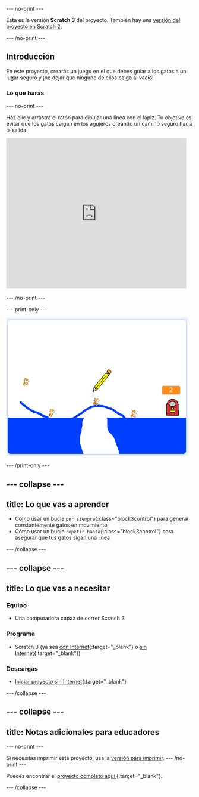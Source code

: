 --- no-print ---

Esta es la versión **Scratch 3** del proyecto. También hay una [versión del proyecto en Scratch 2](https://projects.raspberrypi.org/es-LA/projects/cats-scratch2).

--- /no-print ---

## Introducción

En este proyecto, crearás un juego en el que debes guiar a los gatos a un lugar seguro y ¡no dejar que ninguno de ellos caiga al vacío!

### Lo que harás

--- no-print ---

Haz clic y arrastra el ratón para dibujar una línea con el lápiz. Tu objetivo es evitar que los gatos caigan en los agujeros creando un camino seguro hacia la salida.

<div class="scratch-preview">
  <iframe allowtransparency="true" width="485" height="402" src="https://scratch.mit.edu/projects/embed/382691279/?autostart=false" frameborder="0" scrolling="no"></iframe>
</div>

--- /no-print ---

--- print-only ---

![Gatos terminados](images/cats-finished.png)

--- /print-only ---

--- collapse ---
---
title: Lo que vas a aprender
---

+ Cómo usar un bucle `por siempre`{:class="block3control"} para generar constantemente gatos en movimiento
+ Cómo usar un bucle `repetir hasta`{:class="block3control"} para asegurar que tus gatos sigan una línea

--- /collapse ---

--- collapse ---
---
title: Lo que vas a necesitar
---

### Equipo

+ Una computadora capaz de correr Scratch 3

### Programa

+ Scratch 3 (ya sea [con Internet](https://rpf.io/scratchon){:target="_blank"} o [sin Internet](https://rpf.io/scratchoff){:target="_blank"})

### Descargas

+ [Iniciar proyecto sin Internet](https://rpf.io/p/es-LA/cats-go){:target="_blank"}

--- /collapse ---

--- collapse ---
---
title: Notas adicionales para educadores
---

--- no-print ---

Si necesitas imprimir este proyecto, usa la [versión para imprimir](https://projects.raspberrypi.org/es-LA/projects/cats/print). 
--- /no-print ---

Puedes encontrar el [ proyecto completo aquí ](https://rpf.io/p/es-LA/cats-get){:target="_blank"}.

--- /collapse ---